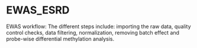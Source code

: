 # EWAS_ESRD

EWAS workflow:
The different steps include: importing the raw data, quality control checks, data filtering, normalization, removing batch effect and probe-wise differential methylation analysis. 

